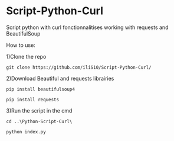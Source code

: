 # Script-Python-Curl
Script python with curl fonctionnalitises working with requests and BeautifulSoup 

How to use:

1)Clone the repo

``git clone https://github.com/iliS10/Script-Python-Curl/
``

2)Download Beautiful and requests librairies 

``pip install beautifulsoup4
``

``pip install requests``

3)Run the script in the cmd

``cd ..\Python-Script-Curl\``

``python index.py``
